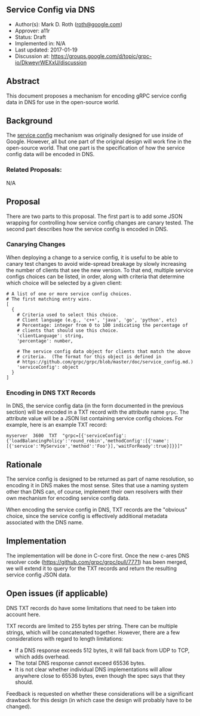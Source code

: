 Service Config via DNS
----------------------
* Author(s): Mark D. Roth (roth@google.com)
* Approver: a11r
* Status: Draft
* Implemented in: N/A
* Last updated: 2017-01-19
* Discussion at: https://groups.google.com/d/topic/grpc-io/DkweyrWEXxU/discussion

## Abstract

This document proposes a mechanism for encoding gRPC service config data
in DNS for use in the open-source world.

## Background

The [service
config](https://github.com/grpc/grpc/blob/master/doc/service_config.md)
mechanism was originally designed for use inside of Google.  However,
all but one part of the original design will work fine in the open-source
world.  That one part is the specification of how the service config
data will be encoded in DNS.

### Related Proposals: 

N/A

## Proposal

There are two parts to this proposal.  The first part is to add some
JSON wrapping for controlling how service config changes are canary
tested.  The second part describes how the service config is encoded in
DNS.

### Canarying Changes

When deploying a change to a service config, it is useful to be able to
canary test changes to avoid wide-spread breakage by slowly increasing the
number of clients that see the new version.  To that end, multiple
service configs choices can be listed, in order, along with criteria that
determine which choice will be selected by a given client:

```
# A list of one or more service config choices.
# The first matching entry wins.
[
  {
    # Criteria used to select this choice.
    # Client language (e.g., 'c++', 'java', 'go', 'python', etc)
    # Percentage: integer from 0 to 100 indicating the percentage of
    # clients that should use this choice.
    'clientLanguage': string,
    'percentage': number,

    # The service config data object for clients that match the above
    # criteria.  (The format for this object is defined in
    # https://github.com/grpc/grpc/blob/master/doc/service_config.md.)
    'serviceConfig': object
  }
]
```

### Encoding in DNS TXT Records

In DNS, the service config data (in the form documented in the previous
section) will be encoded in a TXT record with the attribute name `grpc`.
The attribute value will be a JSON list containing service config choices.
For example, here is an example TXT record:

```
myserver  3600  TXT  "grpc=[{'serviceConfig':{'loadBalancingPolicy':'round_robin','methodConfig':[{'name':[{'service':'MyService','method':'Foo'}],'waitForReady':true}]}}]"
```

## Rationale

The service config is designed to be returned as part of name
resolution, so encoding it in DNS makes the most sense.  Sites that use
a naming system other than DNS can, of course, implement their own
resolvers with their own mechanism for encoding service config data.

When encoding the service config in DNS, TXT records are the "obvious"
choice, since the service config is effectively additional metadata
associated with the DNS name.

## Implementation

The implementation will be done in C-core first.  Once the new c-ares
DNS resolver code (https://github.com/grpc/grpc/pull/7771) has been
merged, we will extend it to query for the TXT records and return the
resulting service config JSON data.

## Open issues (if applicable)

DNS TXT records do have some limitations that need to be taken into
account here.

TXT records are limited to 255 bytes per string.  There can be multiple
strings, which will be concatenated together.  However, there are a few
considerations with regard to length limitations:

- If a DNS response exceeds 512 bytes, it will fall back from UDP to
  TCP, which adds overhead.
- The total DNS response cannot exceed 65536 bytes.
- It is not clear whether individual DNS implementations will allow
  anywhere close to 65536 bytes, even though the spec says that they
  should.

Feedback is requested on whether these considerations will be a
significant drawback for this design (in which case the design will
probably have to be changed).
